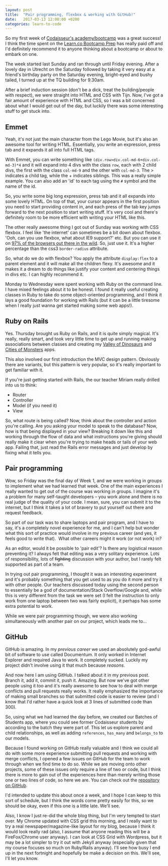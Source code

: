 ```yaml
---
layout: post
title:  "Pair programming, flexbox & working with GitHub!"
date:   2017-03-13 12:00:00 +0200
categories: learn-to-code
---
```

So my first week of [Codaisseur's academy/bootcamp](https://www.codaisseur.com/) was a great success! I think the time spent on the [Learn.co Bootcamp Prep](http://learn.co/) has really paid off and I'd definitely recommend it to anyone thinking about a bootcamp or about to embark on one.

The week started last Sunday and ran through until Friday evening. After a lovely day in Utrecht on the Saturday followed by taking it very easy at a friend's birthday party on the Saturday evening, bright-eyed and bushy tailed, I turned up at the TQ building for 9.30am.

After a brief induction session (don't be a dick, treat the building/people with respect), we were straight into HTML and CSS with Tijn. Now, I've got a fair amount of experience with HTML and CSS, so I was a bit concerned about what I would get out of the day, but luckily there was some interesting stuff to get stuck into.

<!--more-->

## Emmet
Yeah, it's not just the main character from the Lego Movie, but it's also an awesome tool for writing HTML. Essentially, you write an expression, press tab and it expands it all into full HTML tags.

With Emmet, you can write something like `(div.row>div.col-md-6+div.col-md-3)*4` and it will expand into 4 divs with the class `row`, each with 2 child divs, the first with the class `col-md-9` and the other with `col-md-3`. The &gt; indicates a child tag, while the + indicates siblings. This was a really simple example. You can also add an 'id' to each tag using the `#` symbol and the name of the id.

So, you write some big long expression, press tab and it all expands into some lovely HTML. On top of that, your cursor appears in the first position you need to start providing content in, and each press of the tab key jumps forward to the next position to start writing stuff. It's very cool and there's definitely room to be more efficient with writing your HTML like this.

The other really awesome thing I got out of Sunday was working with CSS flexbox. I feel like 'the internet' can sometimes be a bit down about flexbox. 'Ooh, can you use flexbox, what about IE9 support?' etc. But you can use it on [97% of the browsers out there in the wild](http://caniuse.com/#feat=flexbox). So, just use it. It's a higher percentage than the css3 `border-radius` attribute.

So, what do we do with flexbox? You apply the attribute `display:flex` to a parent element and it will make all the children flexy. It's awesome and it makes it a dream to do things like justify your content and centering things in divs etc. I can highly recommend it.

Monday to Wednesday were spent working with Ruby on the command line. I have mixed feelings about it to be honest. I found it really useful creating classes in Ruby to take do some object-oriented programming, and I think it lays a good foundation for working with Rails (but it can be a little tiresome when I really just wanna get started making some web apps!).

## Ruby on Rails
Yes. Thursday brought us Ruby on Rails, and it is quite simply magical. It's really, really smart, and took very little time to get up and running making associations between classes and creating my [Valley of Dinosaurs](https://github.com/leefreemanxyz/valleys-of-dinosaurs) and [Cities of Monsters](https://github.com/leefreemanxyz/cities-of-monsters) apps.

This also involved our first introduction the MVC design pattern. Obviously there are variants, but this pattern is very popular, so it's really important to get familiar with it.

If you're just getting started with Rails, the our teacher Miriam really drilled into us to think:

- Router
- Controller
- Model (if you need it)
- View

So, what route is being called? Now, think about the controller and action you're calling. Are you asking your model to speak to the database? Now, how is that being displayed in your view? Breaking it down like this and working through the flow of data and what instructions you're giving should really make it clear when you're trying to make heads or tails of your web app. Failing that, just read the Rails error messages and just develop by fixing what it tells you.

## Pair programming
Wow, so Friday was the final day of Week 1, and we were working in groups to implement what we had learned that week. One of the main experiences I really wanted to get out of the course was working in groups. I imagine it's a problem for many self-taught developers – you work alone and there is no real judge of the quality of your code. I mean, sure, you can submit it to the internet, but I think it takes a lot of bravery to put yourself out there and request feedback.

So part of our task was to share laptops and pair program, and I have to say, it's a completely novel experience for me, and I can't help but wonder what this sort of practice would involve in my previous career (and yes, it feels good to write that).  What other careers might it work (or not work) in?

As an editor, would it be possible to 'pair edit'? Is there any logistical reason preventing it? I always felt that editing was a very solitary experience. Lots of responsibility, lots of ~~fighting~~ discussion with your author, but I rarely felt supported as part of a team.

In trying out pair programming, I thought it was an interesting experiment and it's probably something that you get used to as you do it more and try it with other people. Our teachers discussed today using the second person to essentially be a god of documentation/Stack Overflow/Google and, while this is very different from the task we were set (I felt the instruction to only work from one laptop between two was fairly explicit), it perhaps has some extra potential to work.

While we were pair programming though, we were also working simultaneously with another pair on our project, which leads me to...

## GitHub
GitHub is amazing. In my *previous career* we used an absolutely god-awful bit of software to use called Documentum. It only worked in Internet Explorer and required Java to work. It completely sucked. Luckily my project didn't involve using it that much because *reasons*.

And now here I am using GitHub. I talked about it in my previous post. Branch it, add it, commit it, push it. Amazing. But now we've got other people using it too and it's really awesome to see how to deal with merge conflicts and pull requests really works. It really emphasized the importance of making small branches so that submitted code is easier to review (and I know that I'd rather have a quick look at 3 lines of submitted code than 300).

So, using what we had learned the day before, we created our Batches of Students app, where you could see former Codaisseur students by according to the batch they were part of. This let us explore parent and child relationships, as well as adding `references`, `has_many` and `belongs_to` to our models.

Because I found working on GitHub really valuable and I think we could all do with some more experience submitting pull requests and working with merge conflicts, I opened a few issues on GitHub for the team to work through when we find time to do so. While we are moving onto other projects, some of these issues only require a line of two or code, but I think there is more to gain out of the experiences here than merely writing those one or two lines of code, so here we are. You can check out the [repository on GitHub](https://github.com/anikaSchwing/codaisseur_connection).

I'd intended to update this about once a week, and I hope I can keep to this sort of schedule, but I think the words come pretty easily for this, so we should be okay, even if this one is a little late. We'll see.

Also, I know I just re-did the whole blog thing, but I'm very tempted to start over. My Chrome updated with CSS grid this morning, and I really want to try a real newspaper/magazine-like layout for my blog, because I think it would look really rad (also, I assume that anyone reading this will be a FireFox/Chrome user anyway). I can look at CSS Grid with Wordpress, but it may be a lot simpler to try it out with Jekyll anyway (especially given that my course focuses so much on Ruby/Rails anyway). I'll see how busy I end up in the next fortnight and hopefully be make a decision on this. We'll see, I'll let you know.

